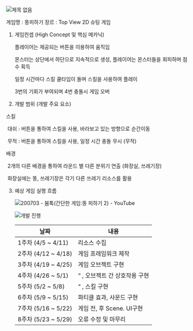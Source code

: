 ![제목 없음](https://user-images.githubusercontent.com/71045957/113512210-81cd0300-959e-11eb-9203-bc969712a22d.png)

게임명 : 똥피하기
장르   : Top View 2D 슈팅 게임


1. 게임컨셉 (High Concept 및 핵심 메카닉)

   플레이어는 제공되는 버튼을 이용하여 움직임

   몬스터는 상단에서 하단으로 지속적으로 생성, 플레이어는 몬스터들을 회피하며 점수 획득

   일정 시간마다 스킬 쿨타임이 돌며 스킬을 사용하여 플레이

   3번의 기회가 부여되며 4번 충돌시 게임 오버

2.  개발 범위 (개발 주요 요소)

   스킬

   ​	대쉬 : 버튼을 통하여 스킬을 사용, 바라보고 있는 방향으로 순간이동

   ​	무적 : 버튼을 통하여 스킬을 사용, 일정 시간 충돌 무시 (무적)

   배경

   ​	2개의 다른 배경을 통하여 라운드 별 다른 분위기 연출 (화장실, 쓰레기장)

   ​	화장실에는 똥, 쓰레기장은 각기 다른 쓰레기 리소스를 활용

3. 예상 게임 실행 흐름

   ![200703 - 붐톡(간단한 게임:똥 피하기 2) - YouTube](https://i.ytimg.com/vi/R_mURtWKlgU/hqdefault.jpg)
   
   ![개발 진행](https://user-images.githubusercontent.com/71045957/113512250-bfca2700-959e-11eb-917a-ae1ae0ec99cf.png)


   | **날짜**             | **내용**                       |
   | -------------------- | ------------------------------ |
   | 1주차 (4/5 ~ 4/11)   | 리소스 수집                    |
   | 2주차 (4/12 ~  4/18) | 게임 프레임워크 제작           |
   | 3주차 (4/19 ~  4/25) | 게임 오브젝트 구현             |
   | 4주차 (4/26 ~  5/1)  | “ , 오브젝트  간 상호작용 구현 |
   | 5주차 (5/2 ~  5/8)   | “ , 스킬  구현                 |
   | 6주차 (5/9 ~  5/15)  | 파티클 효과, 사운드  구현      |
   | 7주차  (5/16 ~ 5/22) | 게임 전, 후  Scene.  UI구현    |
   | 8주차 (5/23 ~  5/29) | 오류 수정 및 마무리            |
